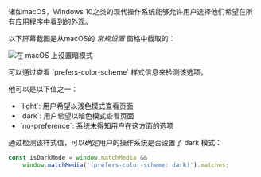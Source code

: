 诸如macOS，Windows 10之类的现代操作系统能够允许用户选择他们希望在所有应用程序中看到的外观。

以下屏幕截图是从macOS的 _常规设置_ 窗格中截取的：

![在 macOS 上设置暗模式](/assets/appearance-setting.png)

可以通过查看 \`prefers-color-scheme\` 样式信息来检测该选项。

他可以是以下值之一：
* \`light\`: 用户希望以浅色模式查看页面
* \`dark\`: 用户希望以暗色模式查看页面
* \`no-preference\`: 系统未得知用户在这方面的选项

通过检测该样式值，可以确定用户的操作系统是否设置了 dark 模式：

~~~ javascript
const isDarkMode = window.matchMedia && 
    window.matchMedia('(prefers-color-scheme: dark)').matches;
~~~